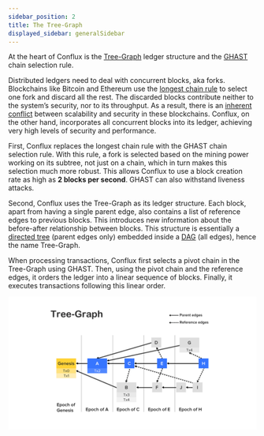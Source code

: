 ```yaml
---
sidebar_position: 2
title: The Tree-Graph
displayed_sidebar: generalSidebar
---
```


At the heart of Conflux is the [Tree-Graph](https://arxiv.org/pdf/1805.03870.pdf) ledger structure and the [GHAST](https://confluxnetwork.medium.com/conflux-research-group-ghast-mechanism-adaptive-weight-ghast-explained-part-1-ffe8224a7282) chain selection rule.

Distributed ledgers need to deal with concurrent blocks, aka forks. Blockchains like Bitcoin and Ethereum use the [longest chain rule](https://confluxnetwork.medium.com/advantages-and-disadvantages-of-the-longest-chain-rule-bc27225a2728) to select one fork and discard all the rest. The discarded blocks contribute neither to the system’s security, nor to its throughput. As a result, there is an [inherent conflict](https://eprint.iacr.org/2013/881.pdf) between scalability and security in these blockchains. Conflux, on the other hand, incorporates all concurrent blocks into its ledger, achieving very high levels of security and performance.

First, Conflux replaces the longest chain rule with the GHAST chain selection rule. With this rule, a fork is selected based on the mining power working on its subtree, not just on a chain, which in turn makes this selection much more robust. This allows Conflux to use a block creation rate as high as **2 blocks per second**. GHAST can also withstand liveness attacks.

Second, Conflux uses the Tree-Graph as its ledger structure. Each block, apart from having a single parent edge, also contains a list of reference edges to previous blocks. This introduces new information about the before-after relationship between blocks. This structure is essentially a [directed tree](https://en.wikipedia.org/wiki/Polytree) (parent edges only) embedded inside a [DAG](https://en.wikipedia.org/wiki/Directed_acyclic_graph) (all edges), hence the name Tree-Graph.

When processing transactions, Conflux first selects a pivot chain in the Tree-Graph using GHAST. Then, using the pivot chain and the reference edges, it orders the ledger into a linear sequence of blocks. Finally, it executes transactions following this linear order.

![Tree Graph](../../img/tree_graph.jpg)
